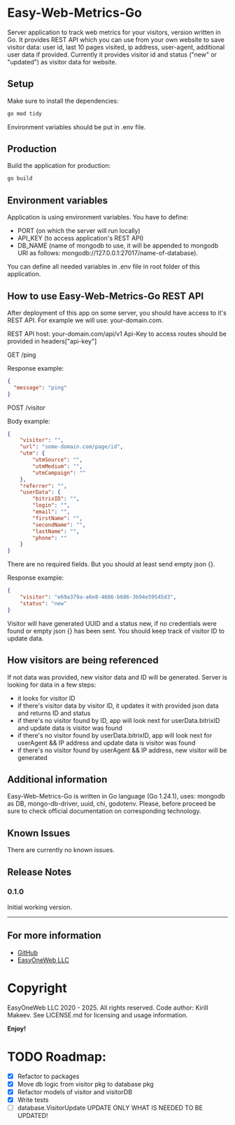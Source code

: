 # Easy-Web-Metrics-Go

Server application to track web metrics for your visitors, version written in Go. It provides REST API which you can use from your own website to save visitor data: user id, last 10 pages visited, ip address, user-agent, additional user data if provided. Currently it provides visitor id and status ("new" or "updated") as visitor data for website.

## Setup

Make sure to install the dependencies:

```bash
go mod tidy
```

Environment variables should be put in .env file.

## Production

Build the application for production:

```bash
go build
```

## Environment variables

Application is using environment variables. You have to define:

- PORT (on which the server will run locally)
- API_KEY (to access application's REST API)
- DB_NAME (name of mongodb to use, it will be appended to mongodb URI as follows: mongodb://127.0.0.1:27017/name-of-database).

You can define all needed variables in .env file in root folder of this application.

## How to use Easy-Web-Metrics-Go REST API

After deployment of this app on some server, you should have access to it's REST API. For example we will use: your-domain.com.

REST API host: your-domain.com/api/v1
Api-Key to access routes should be provided in headers["api-key"]

GET /ping

Response example:
```json
{
  "message": "ping"
}
```

POST /visitor

Body example:
```json
{
    "visitor": "",
    "url": "some-domain.com/page/id",
    "utm": {
        "utmSource": "",
        "utmMedium": "",
        "utmCampaign": ""
    },
    "referrer": "",
    "userData": {
        "bitrixID": "",
        "login": "",
        "email": "",
        "firstName": "",
        "secondName": "",
        "lastName": "",
        "phone": ""
    }
}
```
There are no required fields. But you should at least send empty json {}.

Response example:
```json
{
    "visitor": "e69a379a-a6e8-4686-b686-3b94e59545d3",
    "status": "new"
}
```
Visitor will have generated UUID and a status new, if no credentials were found or empty json {} has been sent. You should keep track of visitor ID to update data.

## How visitors are being referenced

If not data was provided, new visitor data and ID will be generated. Server is looking for data in a few steps:
- it looks for visitor ID
- if there's visitor data by visitor ID, it updates it with provided json data and returns ID and status
- if there's no visitor found by ID, app will look next for userData.bitrixID and update data is visitor was found
- if there's no visitor found by userData.bitrixID, app will look next for userAgent && IP address and update data is visitor was found
- if there's no visitor found by userAgent && IP address, new visitor will be generated

## Additional information

Easy-Web-Metrics-Go is written in Go language (Go 1.24.1), uses: mongodb as DB, mongo-db-driver, uuid, chi, godotenv. Please, before proceed be sure to check official documentation on corresponding technology.

## Known Issues

There are currently no known issues.

## Release Notes

### 0.1.0

Initial working version.

---

## For more information

* [GitHub](https://github.com/ikirja/easy-ollama)
* [EasyOneWeb LLC](https://easyoneweb.ru)

# Copyright

EasyOneWeb LLC 2020 - 2025. All rights reserved. Code author: Kirill Makeev. See LICENSE.md for licensing and usage information.

**Enjoy!**

# TODO Roadmap:

- [X] Refactor to packages
- [X] Move db logic from visitor pkg to database pkg
- [X] Refactor models of visitor and visitorDB
- [X] Write tests
- [ ] database.VisitorUpdate UPDATE ONLY WHAT IS NEEDED TO BE UPDATED!
